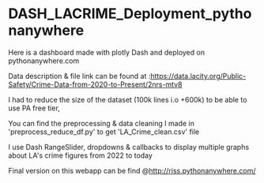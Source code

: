 # DASH_LACRIME_Deployment_pythonanywhere

Here is a dashboard made with plotly Dash and deployed on pythonanywhere.com

Data description & file link can be found at :https://data.lacity.org/Public-Safety/Crime-Data-from-2020-to-Present/2nrs-mtv8

I had to reduce the size of the dataset (100k lines i.o +600k) to be able to use PA free tier,

You can find the preprocessing & data cleaning I made in 'preprocess_reduce_df.py' to get 'LA_Crime_clean.csv' file

I use Dash RangeSlider, dropdowns & callbacks to display multiple graphs about LA's crime figures from 2022 to today

Final version on this webapp can be find @http://riss.pythonanywhere.com/









